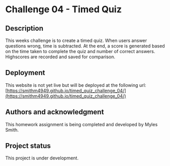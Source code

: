 # Challenge 04 - Timed Quiz

## Description
This weeks challenge is to create a timed quiz. When users answer questions wrong, time is subtracted. At the end, a score is generated based on the time taken to complete the quiz and number of correct answers. Highscores are recorded and saved for comparison.

## Deployment
This website is not yet live but will be deployed at the following url:
[https://smithm4949.github.io/timed_quiz_challenge_04/](https://smithm4949.github.io/timed_quiz_challenge_04/)

## Authors and acknowledgment
This homework assignment is being completed and developed by Myles Smith.

## Project status
This project is under development.